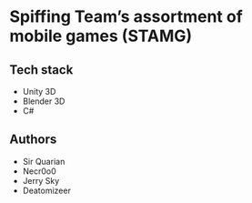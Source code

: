 # Spiffing Team’s assortment of mobile games (STAMG)

## Tech stack

- Unity 3D
- Blender 3D
- C#

## Authors

- Sir Quarian
- Necr0o0
- Jerry Sky
- Deatomizeer

